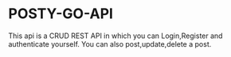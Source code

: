 # POSTY-GO-API

This api is a CRUD REST API in which you can Login,Register and authenticate yourself. You can also post,update,delete a post. 
